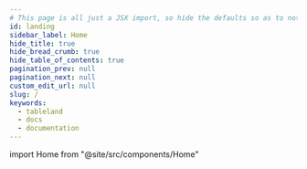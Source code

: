 ```yaml
---
# This page is all just a JSX import, so hide the defaults so as to not treat it like a standard docs page
id: landing
sidebar_label: Home
hide_title: true
hide_bread_crumb: true
hide_table_of_contents: true
pagination_prev: null
pagination_next: null
custom_edit_url: null
slug: /
keywords:
  - tableland
  - docs
  - documentation
---
```


<!-- This page's content is generated from the JSX component found at the following import -->

import Home from "@site/src/components/Home"

<Home />
